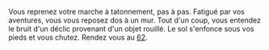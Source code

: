Vous reprenez votre marche à tatonnement, pas à pas. Fatigué par vos aventures, vous vous reposez dos à un mur. Tout d'un coup, vous entendez le bruit d'un déclic provenant d'un objet rouillé. Le sol s'enfonce sous vos pieds et vous chutez. Rendez vous au [62](62).